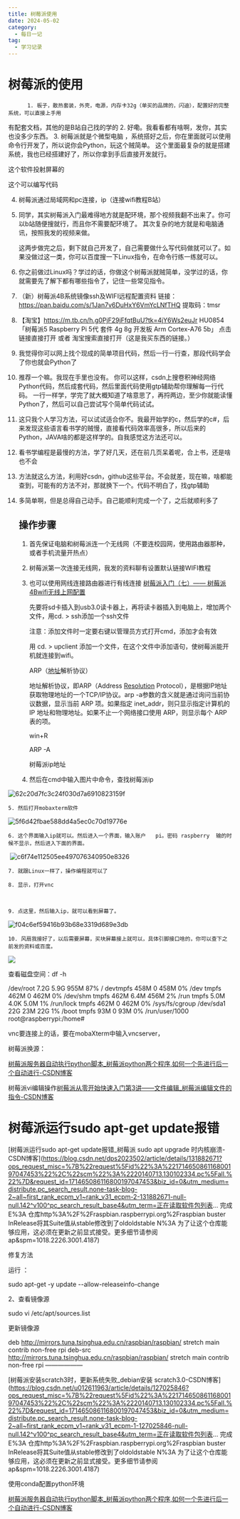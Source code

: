 ```yaml
---
title: 树莓派使用
date: 2024-05-02
category:
  - 每日一记
tag:
  - 学习记录
---
```




# 树莓派的使用

          1. 板子，散热套装，外壳，电源，内存卡32g（单买的品牌的，闪迪），配置好的完整系统，可以直接上手用
  有配套文档，其他的是B站自己找的学的
          2. 好嘞。我看看都有啥啊，发你，其实也没多少东西。
          3. 树莓派就是个微型电脑 ，系统搭好之后，你在里面就可以使用命令行开发了，所以说你会Python，玩这个贼简单。
  这个里面最复杂的就是搭建系统，我也已经搭建好了，所以你拿到手后直接开发就行。



这个软件投射屏幕的


这个可以编写代码

4. 树莓派通过局域网和pc连接，ip（连接wifi教程B站）

5. 同学，其实树莓派入门最难得地方就是配环境，那个视频我翻不出来了。你可以b站随便搜就行，而且你不需要配环境了。
   其次复杂的地方就是和电脑通讯，按照我发的视频来做。

   这两步做完之后，剩下就自己开发了，自己需要做什么写代码做就可以了。如果没做过这一类，你可以百度搜一下Linux指令，在命令行练一练就可以。

6.  你之前做过Linux吗？学过的话，你做这个树莓派就贼简单，没学过的话，你就需要先了解下都有哪些指令了，记住一些常见指令。

7. （新）树莓派4B系统镜像ssh及WIFI远程配置资料
   链接：https://pan.baidu.com/s/1Jan7v6DuHxY6VmYcLNfTHQ 
   提取码：tmsr

8. 【淘宝】https://m.tb.cn/h.g0PjF29jFfqtBuU?tk=4jY6Ws2euJr HU0854 「树莓派5 Raspberry Pi 5代 套件 4g 8g 开发板 Arm Cortex-A76 5b」
   点击链接直接打开 或者 淘宝搜索直接打开（这是我买东西的链接。）

9. 我觉得你可以网上找个现成的简单项目代码，然后一行一行查，那段代码学会了你也就会Python了

10. 推荐一个嘛。我现在手里也没有。
    你可以这样，csdn上搜卷积神经网络Python代码，然后成套代码，然后里面代码使用gtp辅助帮你理解每一行代码。
    一行一样学，学完了就大概知道了啥意思了，再捋两边，至少你就能读懂Python了，然后可以自己尝试写个简单代码试试。

11. 这只我个人学习方法，可以试试适合你不。我最开始学的c，然后学的c#，后来发现这些语言看书学的贼慢，直接看代码效率高很多，所以后来的Python，JAVA啥的都是这样学的。自我感觉这方法还可以。

12. 看书学编程是最慢的方法，学了好几天，还在前几页呆着呢，合上书，还是啥也不会

13. 方法就这么方法，利用好csdn，github这些平台。不会就差，现在嘛，啥都能查到，可能有的方法不对，那就换下一个。代码不明白了，找gtp辅助

14. 多简单啊，但是总得自己动手。自己能顺利完成一个了，之后就顺利多了

    

    ## 操作步骤

    1. 首先保证电脑和树莓派连一个无线网（不要连校园网，使用路由器那种，或者手机流量开热点）

    2. 树莓派第一次连接无线网，我发的资料聊有设置默认链接WIFI教程

    3. 也可以使用网线连接路由器进行有线连接   [树莓派入门（七）—— 树莓派4Bwifi无线上网配置](https://blog.csdn.net/bhniunan/article/details/104814904)

       先要将sd卡插入到usb3.0读卡器上，再将读卡器插入到电脑上，增加两个文件，用cd. > ssh添加一个ssh文件

       注意：添加文件时一定要右键以管理员方式打开cmd，添加才会有效

       用 cd. > upclient 添加一个文件，在这个文件中添加语句，使树莓派能开机就连接到wifi。

       ARP（[地址](https://so.csdn.net/so/search?q=地址&spm=1001.2101.3001.7020)解析协议）

       地址解析协议，即ARP（Address [Resolution](https://so.csdn.net/so/search?q=Resolution&spm=1001.2101.3001.7020) Protocol），是根据IP地址获取物理地址的一个TCP/IP协议。arp -a参数的含义就是通过询问当前协议数据，显示当前 ARP 项。如果指定 inet_addr，则只显示指定计算机的 IP 地址和物理地址。如果不止一个网络接口使用 ARP，则显示每个 ARP 表的项。

    

       win+R

       ARP -A

       树莓派ip地址

    4. 然后在cmd中输入图片中命令，查找树莓派ip

![62c20d7fc3c24f030d7a6910823159f](https://s2.loli.net/2024/06/14/UABta9qhDRZjdl6.jpg)

    5. 然后打开mobaxterm软件

![5f6d42fbae588dd4a5ec0c70d19776e](https://s2.loli.net/2024/06/14/bZ81evtrkcqaCSz.jpg)

    6. 这个界面输入ip就可以。然后进入一个界面，输入账户   pi。密码 raspberry  输的时候不显示，然后进入下面的界面。


​     ![c6f74e112505ee497076340950e8326](https://s2.loli.net/2024/06/14/QALfgnbIdYvOBsF.png)

    7. 就跟Linux一样了，操作编程就可以了
    
    8. 显示，打开vnc



    9. 点这里，然后输入ip，就可以看到屏幕了。

 

![f04c6ef59416b93b68e3319d689e3db](https://s2.loli.net/2024/06/14/DwGM15kErHgocu9.jpg)


    10. 风扇我接好了，以后需要屏幕，买块屏幕接上就可以，具体引脚接口啥的，你可以查下之前发的资料或百度。

![](https://s2.loli.net/2024/06/14/ANsvoODbr6hqKdV.jpg)

查看磁盘空间：df -h 

/dev/root 7.2G 5.9G 955M 87% /
devtmpfs 458M 0 458M 0% /dev
tmpfs 462M 0 462M 0% /dev/shm
tmpfs 462M 6.4M 456M 2% /run
tmpfs 5.0M 4.0K 5.0M 1% /run/lock
tmpfs 462M 0 462M 0% /sys/fs/cgroup
/dev/sda1 22G 23M 22G 1% /boot
tmpfs 93M 0 93M 0% /run/user/1000
root@raspberrypi:/home#



vnc要连接上的话，要在mobaXterm中输入vncserver，



树莓派换源：

[树莓派服务器自动执行python脚本_树莓派python两个程序,如何一个先进行后一个自动进行-CSDN博客](https://blog.csdn.net/qq_45396672/article/details/121616103?ops_request_misc=%7B%22request%5Fid%22%3A%22171464903116800185850591%22%2C%22scm%22%3A%2220140713.130102334..%22%7D&request_id=171464903116800185850591&biz_id=0&utm_medium=distribute.pc_search_result.none-task-blog-2~all~sobaiduend~default-4-121616103-null-null.142^v100^pc_search_result_base4&utm_term=树莓派上运行python&spm=1018.2226.3001.4187)

树莓派vi编辑操作[树莓派从零开始快速入门第3讲——文件编辑_树莓派编辑文件的指令-CSDN博客](https://blog.csdn.net/ShenZhen_zixian/article/details/119343622?ops_request_misc=%7B%22request%5Fid%22%3A%22171464930216800182755761%22%2C%22scm%22%3A%2220140713.130102334..%22%7D&request_id=171464930216800182755761&biz_id=0&utm_medium=distribute.pc_search_result.none-task-blog-2~all~baidu_landing_v2~default-1-119343622-null-null.142^v100^pc_search_result_base4&utm_term=树莓派vi如何编辑&spm=1018.2226.3001.4187)

# 树莓派运行sudo apt-get update报错

[树莓派运行sudo apt-get update报错_树莓派 sudo apt upgrade 时内核崩溃-CSDN博客](https://blog.csdn.net/dps2023502/article/details/131882671?ops_request_misc=%7B%22request%5Fid%22%3A%22171465086116800197047453%22%2C%22scm%22%3A%2220140713.130102334.pc%5Fall.%22%7D&request_id=171465086116800197047453&biz_id=0&utm_medium=distribute.pc_search_result.none-task-blog-2~all~first_rank_ecpm_v1~rank_v31_ecpm-2-131882671-null-null.142^v100^pc_search_result_base4&utm_term=正在读取软件包列表... 完成                                             E%3A 仓库http%3A%2F%2Fraspbian.raspberrypi.org%2Fraspbian buster InRelease将其Suite值从stable修改到了oldoldstable N%3A 为了让这个仓库能够应用，这必须在更新之前显式接受。更多细节请参阅 ap&spm=1018.2226.3001.4187)

修复方法

运行 ：

sudo apt-get -y update --allow-releaseinfo-change

2、查看镜像源

sudo vi /etc/apt/sources.list


更新镜像源

deb http://mirrors.tuna.tsinghua.edu.cn/raspbian/raspbian/ stretch main contrib non-free rpi
deb-src http://mirrors.tuna.tsinghua.edu.cn/raspbian/raspbian/ stretch main contrib non-free rpi
——————

[树莓派安装scratch3时，更新系统失败_debian安装 scratch3.0-CSDN博客](https://blog.csdn.net/u012611963/article/details/127025846?ops_request_misc=%7B%22request%5Fid%22%3A%22171465086116800197047453%22%2C%22scm%22%3A%2220140713.130102334.pc%5Fall.%22%7D&request_id=171465086116800197047453&biz_id=0&utm_medium=distribute.pc_search_result.none-task-blog-2~all~first_rank_ecpm_v1~rank_v31_ecpm-1-127025846-null-null.142^v100^pc_search_result_base4&utm_term=正在读取软件包列表... 完成                                             E%3A 仓库http%3A%2F%2Fraspbian.raspberrypi.org%2Fraspbian buster InRelease将其Suite值从stable修改到了oldoldstable N%3A 为了让这个仓库能够应用，这必须在更新之前显式接受。更多细节请参阅 ap&spm=1018.2226.3001.4187)



使用conda配置python环境

[树莓派服务器自动执行python脚本_树莓派python两个程序,如何一个先进行后一个自动进行-CSDN博客](https://blog.csdn.net/qq_45396672/article/details/121616103?ops_request_misc=%7B%22request%5Fid%22%3A%22171464903116800185850591%22%2C%22scm%22%3A%2220140713.130102334..%22%7D&request_id=171464903116800185850591&biz_id=0&utm_medium=distribute.pc_search_result.none-task-blog-2~all~sobaiduend~default-4-121616103-null-null.142^v100^pc_search_result_base4&utm_term=树莓派上运行python&spm=1018.2226.3001.4187)

